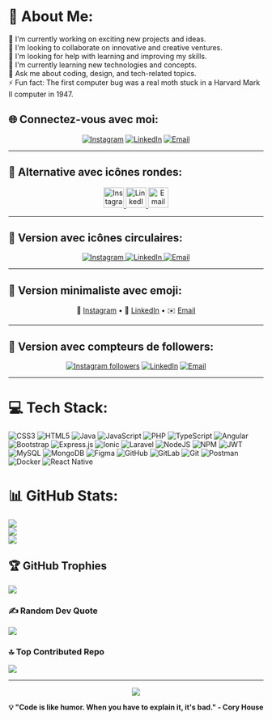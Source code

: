 # 💫 About Me:
🔭 I'm currently working on exciting new projects and ideas.<br>
🤝 I'm looking to collaborate on innovative and creative ventures.<br>
🤲 I'm looking for help with learning and improving my skills.<br>
🌱 I'm currently learning new technologies and concepts.<br>
💬 Ask me about coding, design, and tech-related topics.<br>
⚡ Fun fact: The first computer bug was a real moth stuck in a Harvard Mark II computer in 1947.

## 🌐 Connectez-vous avec moi:

<div align="center">

[![Instagram](https://img.shields.io/badge/Instagram-E4405F?style=for-the-badge&logo=instagram&logoColor=white)](https://instagram.com/zouakachev.1.7)
[![LinkedIn](https://img.shields.io/badge/LinkedIn-0077B5?style=for-the-badge&logo=linkedin&logoColor=white)](https://linkedin.com/in/hamza-ezzouek)
[![Email](https://img.shields.io/badge/Gmail-D14836?style=for-the-badge&logo=gmail&logoColor=white)](mailto:ezzouekhamza2411@gmail.com)

</div>

---

## 🌟 Alternative avec icônes rondes:

<div align="center">

<a href="https://instagram.com/zouakachev.1.7" target="_blank">
  <img src="https://img.shields.io/badge/-Instagram-E4405F?style=flat-square&logo=instagram&logoColor=white&style=for-the-badge" alt="Instagram" height="40"/>
</a>
<a href="https://linkedin.com/in/hamza-ezzouek" target="_blank">
  <img src="https://img.shields.io/badge/-LinkedIn-0077B5?style=flat-square&logo=linkedin&logoColor=white&style=for-the-badge" alt="LinkedIn" height="40"/>
</a>
<a href="mailto:ezzouekhamza2411@gmail.com" target="_blank">
  <img src="https://img.shields.io/badge/-Gmail-D14836?style=flat-square&logo=gmail&logoColor=white&style=for-the-badge" alt="Email" height="40"/>
</a>

</div>

---

## 📱 Version avec icônes circulaires:

<div align="center">

<a href="https://instagram.com/zouakachev.1.7">
  <img src="https://img.shields.io/badge/-zouakachev.1.7-E4405F?style=flat&logo=Instagram&logoColor=white&link=https://instagram.com/zouakachev.1.7" alt="Instagram"/>
</a>
<a href="https://linkedin.com/in/hamza-ezzouek">
  <img src="https://img.shields.io/badge/-Hamza%20Ezzouek-0077B5?style=flat&logo=Linkedin&logoColor=white&link=https://linkedin.com/in/hamza-ezzouek" alt="LinkedIn"/>
</a>
<a href="mailto:ezzouekhamza2411@gmail.com">
  <img src="https://img.shields.io/badge/-ezzouekhamza2411@gmail.com-D14836?style=flat&logo=Gmail&logoColor=white&link=mailto:ezzouekhamza2411@gmail.com" alt="Email"/>
</a>

</div>

---

## 🚀 Version minimaliste avec emoji:

<div align="center">

📸 [Instagram](https://instagram.com/zouakachev.1.7) • 💼 [LinkedIn](https://linkedin.com/in/hamza-ezzouek) • ✉️ [Email](mailto:ezzouekhamza2411@gmail.com)

</div>

---

## 🎯 Version avec compteurs de followers:

<div align="center">

[![Instagram followers](https://img.shields.io/badge/Instagram-Follow-E4405F?style=for-the-badge&logo=instagram&logoColor=white)](https://instagram.com/zouakachev.1.7)
[![LinkedIn](https://img.shields.io/badge/LinkedIn-Connect-0077B5?style=for-the-badge&logo=linkedin&logoColor=white)](https://linkedin.com/in/hamza-ezzouek)
[![Email](https://img.shields.io/badge/Email-Contact-D14836?style=for-the-badge&logo=gmail&logoColor=white)](mailto:ezzouekhamza2411@gmail.com)

</div>

---

# 💻 Tech Stack:
![CSS3](https://img.shields.io/badge/css3-%231572B6.svg?style=for-the-badge&logo=css3&logoColor=white) ![HTML5](https://img.shields.io/badge/html5-%23E34F26.svg?style=for-the-badge&logo=html5&logoColor=white) ![Java](https://img.shields.io/badge/java-%23ED8B00.svg?style=for-the-badge&logo=openjdk&logoColor=white) ![JavaScript](https://img.shields.io/badge/javascript-%23323330.svg?style=for-the-badge&logo=javascript&logoColor=%23F7DF1E) ![PHP](https://img.shields.io/badge/php-%23777BB4.svg?style=for-the-badge&logo=php&logoColor=white) ![TypeScript](https://img.shields.io/badge/typescript-%23007ACC.svg?style=for-the-badge&logo=typescript&logoColor=white) ![Angular](https://img.shields.io/badge/angular-%23DD0031.svg?style=for-the-badge&logo=angular&logoColor=white) ![Bootstrap](https://img.shields.io/badge/bootstrap-%238511FA.svg?style=for-the-badge&logo=bootstrap&logoColor=white) ![Express.js](https://img.shields.io/badge/express.js-%23404d59.svg?style=for-the-badge&logo=express&logoColor=%2361DAFB) ![Ionic](https://img.shields.io/badge/Ionic-%233880FF.svg?style=for-the-badge&logo=Ionic&logoColor=white) ![Laravel](https://img.shields.io/badge/laravel-%23FF2D20.svg?style=for-the-badge&logo=laravel&logoColor=white) ![NodeJS](https://img.shields.io/badge/node.js-6DA55F?style=for-the-badge&logo=node.js&logoColor=white) ![NPM](https://img.shields.io/badge/NPM-%23CB3837.svg?style=for-the-badge&logo=npm&logoColor=white) ![JWT](https://img.shields.io/badge/JWT-black?style=for-the-badge&logo=JSON%20web%20tokens) ![MySQL](https://img.shields.io/badge/mysql-4479A1.svg?style=for-the-badge&logo=mysql&logoColor=white) ![MongoDB](https://img.shields.io/badge/MongoDB-%234ea94b.svg?style=for-the-badge&logo=mongodb&logoColor=white) ![Figma](https://img.shields.io/badge/figma-%23F24E1E.svg?style=for-the-badge&logo=figma&logoColor=white) ![GitHub](https://img.shields.io/badge/github-%23121011.svg?style=for-the-badge&logo=github&logoColor=white) ![GitLab](https://img.shields.io/badge/gitlab-%23181717.svg?style=for-the-badge&logo=gitlab&logoColor=white) ![Git](https://img.shields.io/badge/git-%23F05033.svg?style=for-the-badge&logo=git&logoColor=white) ![Postman](https://img.shields.io/badge/Postman-FF6C37?style=for-the-badge&logo=postman&logoColor=white) ![Docker](https://img.shields.io/badge/docker-%230db7ed.svg?style=for-the-badge&logo=docker&logoColor=white) ![React Native](https://img.shields.io/badge/react_native-%2320232a.svg?style=for-the-badge&logo=react&logoColor=%2361DAFB)

# 📊 GitHub Stats:
![](https://github-readme-stats.vercel.app/api?username=HAMZAZAWAK17&theme=gotham&hide_border=false&include_all_commits=true&count_private=true)<br/>
![](https://nirzak-streak-stats.vercel.app/?user=HAMZAZAWAK17&theme=gotham&hide_border=false)<br/>
![](https://github-readme-stats.vercel.app/api/top-langs/?username=HAMZAZAWAK17&theme=gotham&hide_border=false&include_all_commits=true&count_private=true&layout=compact)

## 🏆 GitHub Trophies
![](https://github-profile-trophy.vercel.app/?username=HAMZAZAWAK17&theme=radical&no-frame=false&no-bg=true&margin-w=4)

### ✍️ Random Dev Quote
![](https://quotes-github-readme.vercel.app/api?type=horizontal&theme=merko)

### 🔝 Top Contributed Repo
![](https://github-contributor-stats.vercel.app/api?username=HAMZAZAWAK17&limit=5&theme=dark&combine_all_yearly_contributions=true)

---

<div align="center">

[![](https://visitcount.itsvg.in/api?id=HAMZAZAWAK17&icon=0&color=0)](https://visitcount.itsvg.in)

**💡 "Code is like humor. When you have to explain it, it's bad." - Cory House**

</div>

<!-- Proudly created with GPRM ( https://gprm.itsvg.in ) -->
